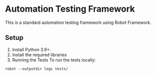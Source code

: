 # Automation Testing Framework

This is a standard automation testing framework using Robot Framework.

## Setup

1. Install Python 3.9+.
2. Install the required libraries
3.  Running the Tests
To run the tests locally:

`robot --outputdir logs tests/`